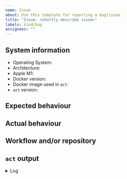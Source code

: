 ```yaml
---
name: Issue
about: Use this template for reporting a bug/issue.
title: "Issue: <shortly describe issue>"
labels: kind/bug
assignees: ""
---
```


<!--
    - Make sure you are able to reproduce it on the [latest version](https://github.com/ankit-arora/act/releases)
    - Search the existing issues.
    - Refer to [README](https://github.com/ankit-arora/act/blob/master/README.md).
-->

## System information

<!--
    - Operating System: < Windows | Linux | macOS | etc... >
    - Architecture: < x64 (64-bit) | x86 (32-bit) | arm64 (64-bit) | arm (32-bit) | etc... >
    - Apple M1: < yes | no >
    - Docker version: < output of `docker system info -f "{{.ServerVersion}}"` >
    - Docker image used in `act`: < can be omitted if it's included in log >
    - `act` version: < output of `act --version`, if you've built `act` yourself, please provide commit hash >
-->

- Operating System:
- Architecture:
- Apple M1:
- Docker version:
- Docker image used in `act`:
- `act` version:

## Expected behaviour

<!--
    - Describe how whole process should go and finish
-->

## Actual behaviour

<!--
    - Describe the issue
-->

## Workflow and/or repository

<!--
    - Provide workflow with which we can reproduce the issue
      OR
    - Provide link to your GitHub repository that contains the workflow

<details>
  <summary>workflow</summary>

```none
name: example workflow

on: [push]

jobs:
  [...]
```

</details>

## Steps to reproduce

<!--
    - Make sure to include full command with parameters you used to run `act`, example:
      1. Clone example repo (https://github.com/cplee/github-actions-demo)
      2. Enter cloned repo directory
      3. Run `act -s SUPER_SECRET=im-a-value`
-->

## `act` output

<!--
    - Use `act` with `-v`/`--verbose` and paste output from your terminal in code block below
-->

<details>
  <summary>Log</summary>

```none
PASTE YOUR LOG HERE
```

</details>
